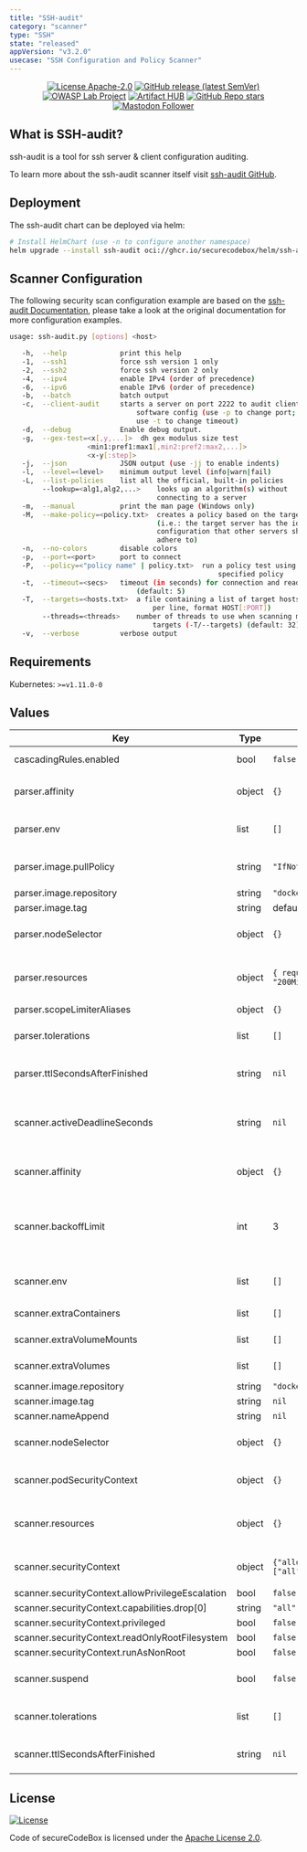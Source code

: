 ```yaml
---
title: "SSH-audit"
category: "scanner"
type: "SSH"
state: "released"
appVersion: "v3.2.0"
usecase: "SSH Configuration and Policy Scanner"
---
```


<!--
SPDX-FileCopyrightText: the secureCodeBox authors

SPDX-License-Identifier: Apache-2.0
-->
<!--
.: IMPORTANT! :.
--------------------------
This file is generated automatically with `helm-docs` based on the following template files:
- ./.helm-docs/templates.gotmpl (general template data for all charts)
- ./chart-folder/.helm-docs.gotmpl (chart specific template data)

Please be aware of that and apply your changes only within those template files instead of this file.
Otherwise your changes will be reverted/overwritten automatically due to the build process `./.github/workflows/helm-docs.yaml`
--------------------------
-->

<p align="center">
  <a href="https://opensource.org/licenses/Apache-2.0"><img alt="License Apache-2.0" src="https://img.shields.io/badge/License-Apache%202.0-blue.svg"/></a>
  <a href="https://github.com/secureCodeBox/secureCodeBox/releases/latest"><img alt="GitHub release (latest SemVer)" src="https://img.shields.io/github/v/release/secureCodeBox/secureCodeBox?sort=semver"/></a>
  <a href="https://owasp.org/www-project-securecodebox/"><img alt="OWASP Lab Project" src="https://img.shields.io/badge/OWASP-Lab%20Project-yellow"/></a>
  <a href="https://artifacthub.io/packages/search?repo=securecodebox"><img alt="Artifact HUB" src="https://img.shields.io/endpoint?url=https://artifacthub.io/badge/repository/securecodebox"/></a>
  <a href="https://github.com/secureCodeBox/secureCodeBox/"><img alt="GitHub Repo stars" src="https://img.shields.io/github/stars/secureCodeBox/secureCodeBox?logo=GitHub"/></a>
  <a href="https://infosec.exchange/@secureCodeBox"><img alt="Mastodon Follower" src="https://img.shields.io/mastodon/follow/111902499714281911?domain=https%3A%2F%2Finfosec.exchange%2F"/></a>
</p>

## What is SSH-audit?

ssh-audit is a tool for ssh server & client configuration auditing.

To learn more about the ssh-audit scanner itself visit [ssh-audit GitHub].

## Deployment
The ssh-audit chart can be deployed via helm:

```bash
# Install HelmChart (use -n to configure another namespace)
helm upgrade --install ssh-audit oci://ghcr.io/securecodebox/helm/ssh-audit
```

## Scanner Configuration

The following security scan configuration example are based on the [ssh-audit Documentation], please take a look at the original documentation for more configuration examples.

```bash
usage: ssh-audit.py [options] <host>

   -h,  --help             print this help
   -1,  --ssh1             force ssh version 1 only
   -2,  --ssh2             force ssh version 2 only
   -4,  --ipv4             enable IPv4 (order of precedence)
   -6,  --ipv6             enable IPv6 (order of precedence)
   -b,  --batch            batch output
   -c,  --client-audit     starts a server on port 2222 to audit client
                               software config (use -p to change port;
                               use -t to change timeout)
   -d,  --debug            Enable debug output.
   -g,  --gex-test=<x[,y,...]>  dh gex modulus size test
                   <min1:pref1:max1[,min2:pref2:max2,...]>
                   <x-y[:step]>
   -j,  --json             JSON output (use -jj to enable indents)
   -l,  --level=<level>    minimum output level (info|warn|fail)
   -L,  --list-policies    list all the official, built-in policies
        --lookup=<alg1,alg2,...>    looks up an algorithm(s) without
                                    connecting to a server
   -m,  --manual           print the man page (Windows only)
   -M,  --make-policy=<policy.txt>  creates a policy based on the target server
                                    (i.e.: the target server has the ideal
                                    configuration that other servers should
                                    adhere to)
   -n,  --no-colors        disable colors
   -p,  --port=<port>      port to connect
   -P,  --policy=<"policy name" | policy.txt>  run a policy test using the
                                                   specified policy
   -t,  --timeout=<secs>   timeout (in seconds) for connection and reading
                               (default: 5)
   -T,  --targets=<hosts.txt>  a file containing a list of target hosts (one
                                   per line, format HOST[:PORT])
        --threads=<threads>    number of threads to use when scanning multiple
                                   targets (-T/--targets) (default: 32)
   -v,  --verbose          verbose output
```

## Requirements

Kubernetes: `>=v1.11.0-0`

## Values

| Key | Type | Default | Description |
|-----|------|---------|-------------|
| cascadingRules.enabled | bool | `false` | Enables or disables the installation of the default cascading rules for this scanner |
| parser.affinity | object | `{}` | Optional affinity settings that control how the parser job is scheduled (see: https://kubernetes.io/docs/tasks/configure-pod-container/assign-pods-nodes-using-node-affinity/) |
| parser.env | list | `[]` | Optional environment variables mapped into each parseJob (see: https://kubernetes.io/docs/tasks/inject-data-application/define-environment-variable-container/) |
| parser.image.pullPolicy | string | `"IfNotPresent"` | Image pull policy. One of Always, Never, IfNotPresent. Defaults to Always if :latest tag is specified, or IfNotPresent otherwise. More info: https://kubernetes.io/docs/concepts/containers/images#updating-images |
| parser.image.repository | string | `"docker.io/securecodebox/parser-ssh-audit"` |  |
| parser.image.tag | string | defaults to the charts version | Parser image tag |
| parser.nodeSelector | object | `{}` | Optional nodeSelector settings that control how the scanner job is scheduled (see: https://kubernetes.io/docs/tasks/configure-pod-container/assign-pods-nodes/) |
| parser.resources | object | `{ requests: { cpu: "200m", memory: "100Mi" }, limits: { cpu: "400m", memory: "200Mi" } }` | Optional resources lets you control resource limits and requests for the parser container. See https://kubernetes.io/docs/concepts/configuration/manage-resources-containers/ |
| parser.scopeLimiterAliases | object | `{}` | Optional finding aliases to be used in the scopeLimiter. |
| parser.tolerations | list | `[]` | Optional tolerations settings that control how the parser job is scheduled (see: https://kubernetes.io/docs/concepts/scheduling-eviction/taint-and-toleration/) |
| parser.ttlSecondsAfterFinished | string | `nil` | seconds after which the Kubernetes job for the parser will be deleted. Requires the Kubernetes TTLAfterFinished controller: https://kubernetes.io/docs/concepts/workloads/controllers/ttlafterfinished/ |
| scanner.activeDeadlineSeconds | string | `nil` | There are situations where you want to fail a scan Job after some amount of time. To do so, set activeDeadlineSeconds to define an active deadline (in seconds) when considering a scan Job as failed. (see: https://kubernetes.io/docs/concepts/workloads/controllers/job/#job-termination-and-cleanup) |
| scanner.affinity | object | `{}` | Optional affinity settings that control how the scanner job is scheduled (see: https://kubernetes.io/docs/tasks/configure-pod-container/assign-pods-nodes-using-node-affinity/) |
| scanner.backoffLimit | int | 3 | There are situations where you want to fail a scan Job after some amount of retries due to a logical error in configuration etc. To do so, set backoffLimit to specify the number of retries before considering a scan Job as failed. (see: https://kubernetes.io/docs/concepts/workloads/controllers/job/#pod-backoff-failure-policy) |
| scanner.env | list | `[]` | Optional environment variables mapped into each scanJob (see: https://kubernetes.io/docs/tasks/inject-data-application/define-environment-variable-container/) |
| scanner.extraContainers | list | `[]` | Optional additional Containers started with each scanJob (see: https://kubernetes.io/docs/concepts/workloads/pods/init-containers/) |
| scanner.extraVolumeMounts | list | `[]` | Optional VolumeMounts mapped into each scanJob (see: https://kubernetes.io/docs/concepts/storage/volumes/) |
| scanner.extraVolumes | list | `[]` | Optional Volumes mapped into each scanJob (see: https://kubernetes.io/docs/concepts/storage/volumes/) |
| scanner.image.repository | string | `"docker.io/securecodebox/scanner-ssh-audit"` |  |
| scanner.image.tag | string | `nil` |  |
| scanner.nameAppend | string | `nil` | append a string to the default scantype name. |
| scanner.nodeSelector | object | `{}` | Optional nodeSelector settings that control how the scanner job is scheduled (see: https://kubernetes.io/docs/tasks/configure-pod-container/assign-pods-nodes/) |
| scanner.podSecurityContext | object | `{}` | Optional securityContext set on scanner pod (see: https://kubernetes.io/docs/tasks/configure-pod-container/security-context/) |
| scanner.resources | object | `{}` | CPU/memory resource requests/limits (see: https://kubernetes.io/docs/tasks/configure-pod-container/assign-memory-resource/, https://kubernetes.io/docs/tasks/configure-pod-container/assign-cpu-resource/) |
| scanner.securityContext | object | `{"allowPrivilegeEscalation":false,"capabilities":{"drop":["all"]},"privileged":false,"readOnlyRootFilesystem":false,"runAsNonRoot":false}` | Optional securityContext set on scanner container (see: https://kubernetes.io/docs/tasks/configure-pod-container/security-context/) |
| scanner.securityContext.allowPrivilegeEscalation | bool | `false` | Ensure that users privileges cannot be escalated |
| scanner.securityContext.capabilities.drop[0] | string | `"all"` | This drops all linux privileges from the container. |
| scanner.securityContext.privileged | bool | `false` | Ensures that the scanner container is not run in privileged mode |
| scanner.securityContext.readOnlyRootFilesystem | bool | `false` | Prevents write access to the containers file system |
| scanner.securityContext.runAsNonRoot | bool | `false` | Enforces that the scanner image is run as a non root user |
| scanner.suspend | bool | `false` | if set to true the scan job will be suspended after creation. You can then resume the job using `kubectl resume <jobname>` or using a job scheduler like kueue |
| scanner.tolerations | list | `[]` | Optional tolerations settings that control how the scanner job is scheduled (see: https://kubernetes.io/docs/concepts/scheduling-eviction/taint-and-toleration/) |
| scanner.ttlSecondsAfterFinished | string | `nil` | seconds after which the Kubernetes job for the scanner will be deleted. Requires the Kubernetes TTLAfterFinished controller: https://kubernetes.io/docs/concepts/workloads/controllers/ttlafterfinished/ |

## License
[![License](https://img.shields.io/badge/License-Apache%202.0-blue.svg)](https://opensource.org/licenses/Apache-2.0)

Code of secureCodeBox is licensed under the [Apache License 2.0][scb-license].

[scb-owasp]:    https://www.owasp.org/index.php/OWASP_secureCodeBox
[scb-docs]:     https://www.securecodebox.io/
[scb-site]:     https://www.securecodebox.io/
[scb-github]:   https://github.com/secureCodeBox/
[scb-mastodon]: https://infosec.exchange/@secureCodeBox
[scb-slack]:    https://owasp.org/slack/invite
[scb-license]:  https://github.com/secureCodeBox/secureCodeBox/blob/master/LICENSE
[ssh-audit GitHub]: https://github.com/jtesta/ssh-audit
[ssh-audit Documentation]: https://github.com/jtesta/ssh-audit#usage
